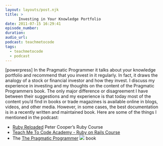 ```yaml
---
layout: layouts/post.njk
title: >
      Investing in Your Knowledge Portfolio
date: 2011-07-15 16:29:41
episode_number: 
duration: 
audio_url: 
podcast: teachmetocode
tags: 
  - teachmetocode
  - podcast
---
```


[powerpress] In the Pragmatic Programmer it talks about your knowledge portfolio and recommend that you invest in it regularly. In fact, it draws the analogy of a stock or financial investor and how they invest. I discuss my experience in investing and my thoughts on the content of the Pragmatic Programmers book. The only major difference or disagreement I have between their suggestions and my experience is that today most of the content you’d find in books or trade magazines is available online in blogs, videos, and other media. However, in some cases, the best documentation is in a recently written and maintained book. Here are some of the things I mentioned in the podcast:

- [Ruby Reloaded](http://rubyreloaded.com/) Peter Cooper’s Ruby Course
- [Teach Me To Code Academy - Ruby on Rails Course](http://teachmetocodeacademy.com)
- The [The Pragmatic Programmer](http://www.amazon.com/gp/product/020161622X/ref=as_li_ss_tl?ie=UTF8&tag=chamaxwoo-20&linkCode=as2&camp=217145&creative=399369&creativeASIN=020161622X) ![](http://www.assoc-amazon.com/e/ir?t=&l=as2&o=1&a=020161622X&camp=217145&creative=399369) book

